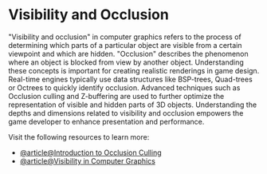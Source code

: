 # Visibility and Occlusion

"Visibility and occlusion" in computer graphics refers to the process of determining which parts of a particular object are visible from a certain viewpoint and which are hidden. "Occlusion" describes the phenomenon where an object is blocked from view by another object. Understanding these concepts is important for creating realistic renderings in game design. Real-time engines typically use data structures like BSP-trees, Quad-trees or Octrees to quickly identify occlusion. Advanced techniques such as Occlusion culling and Z-buffering are used to further optimize the representation of visible and hidden parts of 3D objects. Understanding the depths and dimensions related to visibility and occlusion empowers the game developer to enhance presentation and performance.

Visit the following resources to learn more:

- [@article@Introduction to Occlusion Culling](https://medium.com/@Umbra3D/introduction-to-occlusion-culling-3d6cfb195c79)
- [@article@Visibility in Computer Graphics](https://ima.udg.edu/~sellares/ComGeo/VisComGra.pdf)
